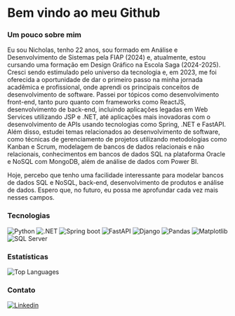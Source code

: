 # Bem vindo ao meu Github #

### Um pouco sobre mim ###

Eu sou Nicholas, tenho 22 anos, sou formado em Análise e Desenvolvimento de Sistemas pela FIAP (2024) e, atualmente, estou cursando uma formação em Design Gráfico na Escola Saga (2024-2025). Cresci sendo estimulado pelo universo da tecnologia e, em 2023, me foi oferecida a oportunidade de dar o primeiro passo na minha jornada acadêmica e profissional, onde aprendi os principais conceitos de desenvolvimento de software. Passei por tópicos como desenvolvimento front-end, tanto puro quanto com frameworks como ReactJS, desenvolvimento de back-end, incluindo aplicações legadas em Web Services utilizando JSP e .NET, até aplicações mais inovadoras com o desenvolvimento de APIs usando tecnologias como Spring, .NET e FastAPI. Além disso, estudei temas relacionados ao desenvolvimento de software, como técnicas de gerenciamento de projetos utilizando metodologias como Kanban e Scrum, modelagem de bancos de dados relacionais e não relacionais, conhecimentos em bancos de dados SQL na plataforma Oracle e NoSQL com MongoDB, além de análise de dados com Power BI.

Hoje, percebo que tenho uma facilidade interessante para modelar bancos de dados SQL e NoSQL, back-end, desenvolvimento de produtos e análise de dados. Espero que, no futuro, eu possa me aprofundar cada vez mais nesses campos.

### Tecnologias ###
![Python](https://img.shields.io/badge/python-3670A0?style=for-the-badge&logo=python&logoColor=ffdd54)
![.NET](https://img.shields.io/badge/-.NET%206.0-blueviolet)
![Spring boot](https://img.shields.io/badge/SpringBoot-6DB33F?style=flat-square&logo=Spring&logoColor=white)
![FastAPI](https://img.shields.io/badge/FastAPI-005571?style=for-the-badge&logo=fastapi)
![Django](https://img.shields.io/badge/Django-092E20?style=for-the-badge&logo=django&logoColor=green)
![Pandas](https://img.shields.io/badge/-Pandas-333333?style=flat&logo=pandas)
![Matplotlib](https://img.shields.io/badge/-Matplotlib-000000?style=flat&logo=python)
![SQL Server](https://img.shields.io/badge/Microsoft_SQL_Server-CC2927)

### Estatísticas ###
![Top Languages](https://github-readme-stats.vercel.app/api/top-langs/?username=nmng27&layout=compact&theme=radical)

### Contato ###
[![Linkedin](https://img.shields.io/badge/LinkedIn-0077B5?style=for-the-badge&logo=linkedin&logoColor=white)](https://www.linkedin.com/in/nicholas-mangussi/)

